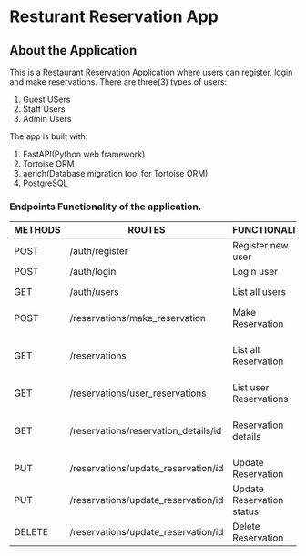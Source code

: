# Resturant Reservation App

## About the Application

This is a Restaurant Reservation Application where users can register, login and make reservations.
There are three(3) types of users:

1. Guest USers
1. Staff Users
1. Admin Users

The app is built with:

1. FastAPI(Python web framework)
1. Tortoise ORM
1. aerich(Database migration tool for Tortoise ORM)
1. PostgreSQL

### Endpoints Functionality of the application.

| METHODS | ROUTES                               | FUNCTIONALITY             | ACCESS                |
| ------- | ------------------------------------ | ------------------------- | --------------------- |
| POST    | /auth/register                       | Register new user         | All users             |
| POST    | /auth/login                          | Login user                | All users             |
| GET     | /auth/users                          | List all users            | Admin Users           |
| POST    | /reservations/make_reservation       | Make Reservation          | All users             |
| GET     | /reservations                        | List all Reservation      | Staff and Admin Users |
| GET     | /reservations/user_reservations      | List user Reservations    | Logged in user        |
| GET     | /reservations/reservation_details/id | Reservation details       | Staff and Admin Users |
| PUT     | /reservations/update_reservation/id  | Update Reservation        | All users             |
| PUT     | /reservations/update_reservation/id  | Update Reservation status | Admin Users           |
| DELETE  | /reservations/update_reservation/id  | Delete Reservation        | Admin Users           |
